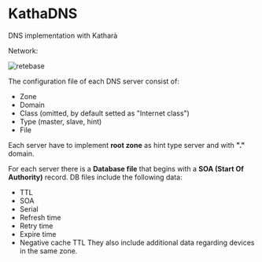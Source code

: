 # KathaDNS
DNS implementation with Katharà

Network: 

![retebase](https://github.com/Ayaril/KathaDNS/assets/80338147/4ea547c7-1042-4857-b528-5e069e938c13)

The configuration file of each DNS server consist of: 
  - Zone
  - Domain
  - Class (omitted, by default setted as "Internet class")
  - Type (master, slave, hint)
  - File

Each server have to implement **root zone** as hint type server and with **"."** domain.

For each server there is a **Database file** that begins with a **SOA (Start Of Authority)** record.
DB files include the following data:
  - TTL
  - SOA
  - Serial
  - Refresh time
  - Retry time
  - Expire time
  - Negative cache TTL
They also include additional data regarding devices in the same zone.

